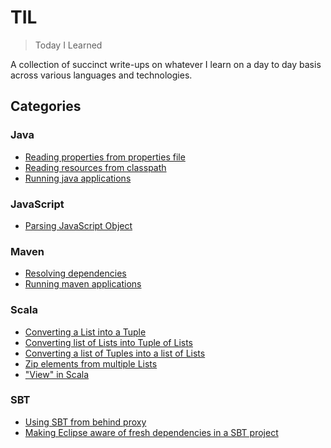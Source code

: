 # TIL
> Today I Learned

A collection of succinct write-ups on whatever I learn on a day to day basis across various languages and technologies.

## Categories

### Java
- [Reading properties from properties file](https://github.com/codingkapoor/til/blob/master/java/reading-properties-from-properties-file.md)
- [Reading resources from classpath](https://github.com/codingkapoor/til/blob/master/java/reading-resources-from-classpath.md)
- [Running java applications](https://github.com/codingkapoor/til/blob/master/java/running-java-applications.md)

### JavaScript
- [Parsing JavaScript Object](https://github.com/codingkapoor/til/blob/master/javascript/parsing-javascript-object.md)

### Maven
- [Resolving dependencies](https://github.com/codingkapoor/til/blob/master/maven/resolving-dependencies.md)
- [Running maven applications](https://github.com/codingkapoor/til/blob/master/maven/running-maven-application.md)

### Scala
- [Converting a List into a Tuple](https://github.com/codingkapoor/til/blob/master/scala/converting-a-list-into-a-tuple.md)
- [Converting list of Lists into Tuple of Lists](https://github.com/codingkapoor/til/blob/master/scala/converting-list-of-lists-into-tuple-of-lists.md)
- [Converting a list of Tuples into a list of Lists](https://github.com/codingkapoor/til/blob/master/scala/converting-list-of-tuples-into-list-of-lists.md)
- [Zip elements from multiple Lists](https://github.com/codingkapoor/til/blob/master/scala/zip-elements-from-multiple-lists.md)
- ["View" in Scala](https://github.com/codingkapoor/til/blob/master/scala/views-in-scala.md)

### SBT
- [Using SBT from behind proxy](https://github.com/codingkapoor/til/blob/master/sbt/using-sbt-from-behind-proxy.md)
- [Making Eclipse aware of fresh dependencies in a SBT project](https://github.com/codingkapoor/til/blob/master/sbt/making-eclipse-aware-of-fresh-dependencies.md)
